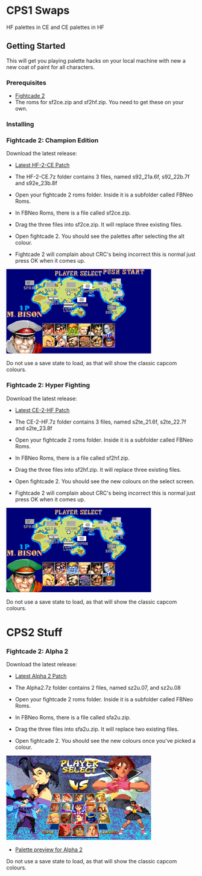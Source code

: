 # CPS1 Swaps
HF palettes in CE and CE palettes in HF

## Getting Started
This will get you playing palette hacks on your local machine with new a new coat of paint for all characters.

### Prerequisites
 * [Fightcade 2](http://www.fightcade.com/)
 * The roms for sf2ce.zip and sf2hf.zip. You need to get these on your own.
 
### Installing

### Fightcade 2: Champion Edition
Download the latest release:
 * [Latest HF-2-CE Patch](roms/Fightcade/HF-2-CE.7z?raw=true)
 
* The HF-2-CE.7z folder contains 3 files, named s92_21a.6f, s92_22b.7f and s92e_23b.8f
* Open your fightcade 2 roms folder. Inside it is a subfolder called FBNeo Roms. 
* In FBNeo Roms, there is a file called sf2ce.zip.
* Drag the three files into sf2ce.zip. It will replace three existing files.
* Open fightcade 2. You should see the palettes after selecting the alt colour.
* Fightcade 2 will complain about CRC's being incorrect this is normal just press OK when it comes up.

 ![character select](images/ce.png)

Do not use a save state to load, as that will show the classic capcom colours.

### Fightcade 2: Hyper Fighting
Download the latest release:
 * [Latest CE-2-HF Patch](roms/Fightcade/CE-2-HF.7z?raw=true)

* The CE-2-HF.7z folder contains 3 files, named s2te_21.6f, s2te_22.7f and s2te_23.8f
* Open your fightcade 2 roms folder. Inside it is a subfolder called FBNeo Roms. 
* In FBNeo Roms, there is a file called sf2hf.zip.
* Drag the three files into sf2hf.zip. It will replace three existing files.
* Open fightcade 2. You should see the new colours on the select screen.
* Fightcade 2 will complain about CRC's being incorrect this is normal just press OK when it comes up.
 
![character select](images/hf.png)

Do not use a save state to load, as that will show the classic capcom colours.

# CPS2 Stuff

### Fightcade 2: Alpha 2
Download the latest release:
 * [Latest Alpha 2 Patch](roms/Fightcade/16-11-2020-A2.7z?raw=true)

* The Alpha2.7z folder contains 2 files, named sz2u.07, and sz2u.08
* Open your fightcade 2 roms folder. Inside it is a subfolder called FBNeo Roms. 
* In FBNeo Roms, there is a file called sfa2u.zip.
* Drag the three files into sfa2u.zip. It will replace two existing files.
* Open fightcade 2. You should see the new colours once you've picked a colour.

![character select](images/a2.png)

 * [Palette preview for Alpha 2](colourset/16-11-2020-A2-colourset.7z?raw=true)

Do not use a save state to load, as that will show the classic capcom colours.
